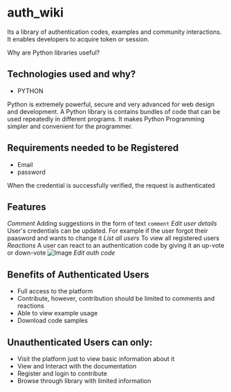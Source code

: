 # auth_wiki

Its a library of authentication codes, examples and community interactions. It enables developers to acquire token or session.

Why are Python libraries useful?

## Technologies used and why?

* PYTHON

Python is extremely powerful, secure and very advanced for web design and development.
A Python library is contains bundles of code that can be used repeatedly in different programs. It makes Python Programming simpler and convenient for the programmer. 

## Requirements needed to be Registered

* Email
* password 

When the credential is successfully verified, the request is authenticated

## Features
 *Comment*
       Adding suggestions in the form of text `comment`
 *Edit user details*
       User's credentials can be updated. For example if the user forgot their paasword and wants to change it 
 *List all users*
       To view all registered users
 *Reactions*
        A user can react to an authentication code by giving it an up-vote or down-vote ![Image](https://www.emojipng.com/preview/12080087)
 *Edit auth code*

## Benefits of Authenticated Users

* Full access to the platform
* Contribute, however, contribution should be limited to comments and
  reactions
* Able to view example usage
* Download code samples

## Unauthenticated Users can only:

* Visit the platform just to view basic information about it
* View and Interact with the documentation
* Register and login to contribute
* Browse through library with limited information